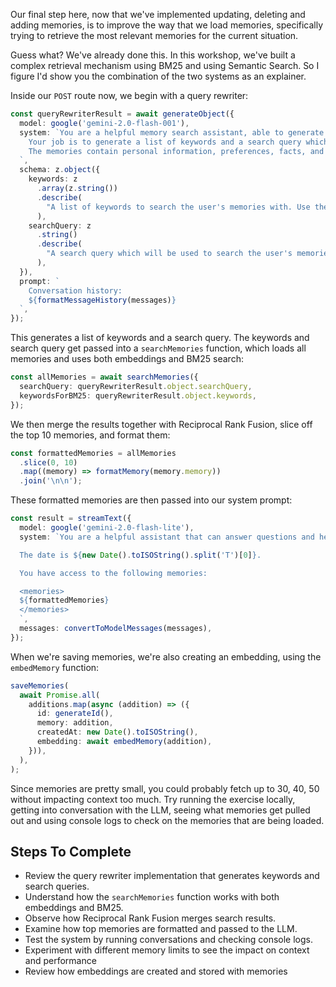 Our final step here, now that we've implemented updating, deleting and adding memories, is to improve the way that we load memories, specifically trying to retrieve the most relevant memories for the current situation.

Guess what? We've already done this. In this workshop, we've built a complex retrieval mechanism using BM25 and using Semantic Search. So I figure I'd show you the combination of the two systems as an explainer.

Inside our `POST` route now, we begin with a query rewriter:

```ts
const queryRewriterResult = await generateObject({
  model: google('gemini-2.0-flash-001'),
  system: `You are a helpful memory search assistant, able to generate effective search queries for finding relevant memories in a user's memory system.
    Your job is to generate a list of keywords and a search query which will be used to search through the user's stored memories.
    The memories contain personal information, preferences, facts, and details about the user that have been shared in previous conversations.
  `,
  schema: z.object({
    keywords: z
      .array(z.string())
      .describe(
        "A list of keywords to search the user's memories with. Use these for exact terminology and specific terms mentioned in the conversation.",
      ),
    searchQuery: z
      .string()
      .describe(
        "A search query which will be used to search the user's memories. Use this for broader semantic search terms that capture the intent and context of the conversation.",
      ),
  }),
  prompt: `
    Conversation history:
    ${formatMessageHistory(messages)}
  `,
});
```

This generates a list of keywords and a search query. The keywords and search query get passed into a `searchMemories` function, which loads all memories and uses both embeddings and BM25 search:

```ts
const allMemories = await searchMemories({
  searchQuery: queryRewriterResult.object.searchQuery,
  keywordsForBM25: queryRewriterResult.object.keywords,
});
```

We then merge the results together with Reciprocal Rank Fusion, slice off the top 10 memories, and format them:

```ts
const formattedMemories = allMemories
  .slice(0, 10)
  .map((memory) => formatMemory(memory.memory))
  .join('\n\n');
```

These formatted memories are then passed into our system prompt:

```ts
const result = streamText({
  model: google('gemini-2.0-flash-lite'),
  system: `You are a helpful assistant that can answer questions and help with tasks.

  The date is ${new Date().toISOString().split('T')[0]}.

  You have access to the following memories:

  <memories>
  ${formattedMemories}
  </memories>
  `,
  messages: convertToModelMessages(messages),
});
```

When we're saving memories, we're also creating an embedding, using the `embedMemory` function:

```ts
saveMemories(
  await Promise.all(
    additions.map(async (addition) => ({
      id: generateId(),
      memory: addition,
      createdAt: new Date().toISOString(),
      embedding: await embedMemory(addition),
    })),
  ),
);
```

Since memories are pretty small, you could probably fetch up to 30, 40, 50 without impacting context too much. Try running the exercise locally, getting into conversation with the LLM, seeing what memories get pulled out and using console logs to check on the memories that are being loaded.

## Steps To Complete

- Review the query rewriter implementation that generates keywords and search queries.
- Understand how the `searchMemories` function works with both embeddings and BM25.
- Observe how Reciprocal Rank Fusion merges search results.
- Examine how top memories are formatted and passed to the LLM.
- Test the system by running conversations and checking console logs.
- Experiment with different memory limits to see the impact on context and performance
- Review how embeddings are created and stored with memories

